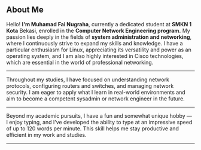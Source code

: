 ## About Me

Hello! **I'm Muhamad Fai Nugraha**, currently a dedicated student at **SMKN 1 Kota** Bekasi, enrolled in the **Computer Network Engineering program.** My passion lies deeply in the fields of **system administration and networking**, where I continuously strive to expand my skills and knowledge. I have a particular enthusiasm for Linux, appreciating its versatility and power as an operating system, and I am also highly interested in Cisco technologies, which are essential in the world of professional networking.

---

Throughout my studies, I have focused on understanding network protocols, configuring routers and switches, and managing network security. I am eager to apply what I learn in real-world environments and aim to become a competent sysadmin or network engineer in the future.

---

Beyond my academic pursuits, I have a fun and somewhat unique hobby — I enjoy typing, and I’ve developed the ability to type at an impressive speed of up to 120 words per minute. This skill helps me stay productive and efficient in my work and studies.

---


